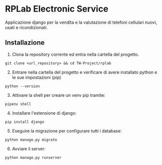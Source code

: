# RPLab Electronic Service

Applicazione django per la vendita e la valutazione di telefoni cellulari nuovi, usati e ricondizionati.

## Installazione

1. Clona la repository corrente ed entra nella cartella del progetto.
```
git clone <url_repository> && cd TW-Project/rplab
```
2. Entrare nella cartella del progetto e verificare di avere installato python e le sue impostazioni (pip)
```
python --version
```
3. Attivare la shell per creare un venv pip tramite:
```
pipenv shell
```
4. Installare l'estensione di django:
```
pip install django
```
5. Eseguire la migrazione per configurare tutti i database:
```
python manage.py migrate
```
6. Avviare il server:
```
python manage.py runserver
```
